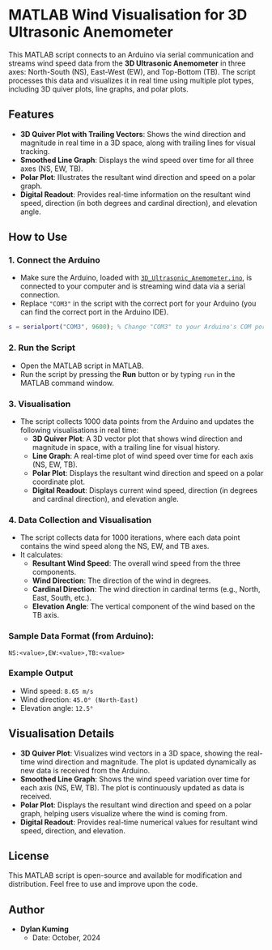# MATLAB Wind Visualisation for 3D Ultrasonic Anemometer

This MATLAB script connects to an Arduino via serial communication and streams wind speed data from the **3D Ultrasonic Anemometer** in three axes: North-South (NS), East-West (EW), and Top-Bottom (TB). The script processes this data and visualizes it in real time using multiple plot types, including 3D quiver plots, line graphs, and polar plots.

## Features

- **3D Quiver Plot with Trailing Vectors**: Shows the wind direction and magnitude in real time in a 3D space, along with trailing lines for visual tracking.
- **Smoothed Line Graph**: Displays the wind speed over time for all three axes (NS, EW, TB).
- **Polar Plot**: Illustrates the resultant wind direction and speed on a polar graph.
- **Digital Readout**: Provides real-time information on the resultant wind speed, direction (in both degrees and cardinal direction), and elevation angle.
  
## How to Use

### 1. Connect the Arduino

- Make sure the Arduino, loaded with [`3D_Ultrasonic_Anemometer.ino`](https://github.com/dylankuming/EEE4022S_3D_Ultrasonic_Anemometer/blob/main/Arduino_code/3D_Ultrasonic_Anemometer.ino), is connected to your computer and is streaming wind data via a serial connection.
- Replace `"COM3"` in the script with the correct port for your Arduino (you can find the correct port in the Arduino IDE).

```matlab
s = serialport("COM3", 9600); % Change "COM3" to your Arduino's COM port
```

### 2. Run the Script

- Open the MATLAB script in MATLAB.
- Run the script by pressing the **Run** button or by typing `run` in the MATLAB command window.

### 3. Visualisation

- The script collects 1000 data points from the Arduino and updates the following visualisations in real time:
  - **3D Quiver Plot**: A 3D vector plot that shows wind direction and magnitude in space, with a trailing line for visual history.
  - **Line Graph**: A real-time plot of wind speed over time for each axis (NS, EW, TB).
  - **Polar Plot**: Displays the resultant wind direction and speed on a polar coordinate plot.
  - **Digital Readout**: Displays current wind speed, direction (in degrees and cardinal direction), and elevation angle.

### 4. Data Collection and Visualisation

- The script collects data for 1000 iterations, where each data point contains the wind speed along the NS, EW, and TB axes. 
- It calculates:
  - **Resultant Wind Speed**: The overall wind speed from the three components.
  - **Wind Direction**: The direction of the wind in degrees.
  - **Cardinal Direction**: The wind direction in cardinal terms (e.g., North, East, South, etc.).
  - **Elevation Angle**: The vertical component of the wind based on the TB axis.
  
### Sample Data Format (from Arduino):
```plaintext
NS:<value>,EW:<value>,TB:<value>
```

### Example Output
- Wind speed: `8.65 m/s`
- Wind direction: `45.0° (North-East)`
- Elevation angle: `12.5°`

## Visualisation Details

- **3D Quiver Plot**: Visualizes wind vectors in a 3D space, showing the real-time wind direction and magnitude. The plot is updated dynamically as new data is received from the Arduino.
- **Smoothed Line Graph**: Shows the wind speed variation over time for each axis (NS, EW, TB). The plot is continuously updated as data is received.
- **Polar Plot**: Displays the resultant wind direction and speed on a polar graph, helping users visualize where the wind is coming from.
- **Digital Readout**: Provides real-time numerical values for resultant wind speed, direction, and elevation.

## License

This MATLAB script is open-source and available for modification and distribution. Feel free to use and improve upon the code.

## Author

- **Dylan Kuming**
  - Date: October, 2024
